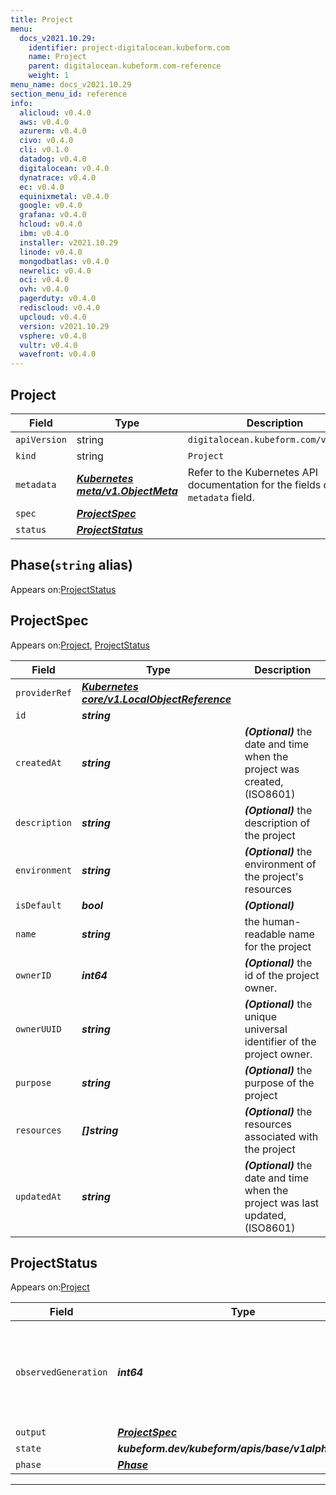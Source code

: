 ```yaml
---
title: Project
menu:
  docs_v2021.10.29:
    identifier: project-digitalocean.kubeform.com
    name: Project
    parent: digitalocean.kubeform.com-reference
    weight: 1
menu_name: docs_v2021.10.29
section_menu_id: reference
info:
  alicloud: v0.4.0
  aws: v0.4.0
  azurerm: v0.4.0
  civo: v0.4.0
  cli: v0.1.0
  datadog: v0.4.0
  digitalocean: v0.4.0
  dynatrace: v0.4.0
  ec: v0.4.0
  equinixmetal: v0.4.0
  google: v0.4.0
  grafana: v0.4.0
  hcloud: v0.4.0
  ibm: v0.4.0
  installer: v2021.10.29
  linode: v0.4.0
  mongodbatlas: v0.4.0
  newrelic: v0.4.0
  oci: v0.4.0
  ovh: v0.4.0
  pagerduty: v0.4.0
  rediscloud: v0.4.0
  upcloud: v0.4.0
  version: v2021.10.29
  vsphere: v0.4.0
  vultr: v0.4.0
  wavefront: v0.4.0
---
```


## Project
| Field | Type | Description |
| ------ | ----- | ----------- |
| `apiVersion` | string | `digitalocean.kubeform.com/v1alpha1` |
|    `kind` | string | `Project` |
| `metadata` | ***[Kubernetes meta/v1.ObjectMeta](https://v1-18.docs.kubernetes.io/docs/reference/generated/kubernetes-api/v1.18/#objectmeta-v1-meta)***|Refer to the Kubernetes API documentation for the fields of the `metadata` field.|
| `spec` | ***[ProjectSpec](#projectspec)***||
| `status` | ***[ProjectStatus](#projectstatus)***||
## Phase(`string` alias)

Appears on:[ProjectStatus](#projectstatus)

## ProjectSpec

Appears on:[Project](#project), [ProjectStatus](#projectstatus)

| Field | Type | Description |
| ------ | ----- | ----------- |
| `providerRef` | ***[Kubernetes core/v1.LocalObjectReference](https://v1-18.docs.kubernetes.io/docs/reference/generated/kubernetes-api/v1.18/#localobjectreference-v1-core)***||
| `id` | ***string***||
| `createdAt` | ***string***| ***(Optional)*** the date and time when the project was created, (ISO8601)|
| `description` | ***string***| ***(Optional)*** the description of the project|
| `environment` | ***string***| ***(Optional)*** the environment of the project's resources|
| `isDefault` | ***bool***| ***(Optional)*** |
| `name` | ***string***|the human-readable name for the project|
| `ownerID` | ***int64***| ***(Optional)*** the id of the project owner.|
| `ownerUUID` | ***string***| ***(Optional)*** the unique universal identifier of the project owner.|
| `purpose` | ***string***| ***(Optional)*** the purpose of the project|
| `resources` | ***[]string***| ***(Optional)*** the resources associated with the project|
| `updatedAt` | ***string***| ***(Optional)*** the date and time when the project was last updated, (ISO8601)|
## ProjectStatus

Appears on:[Project](#project)

| Field | Type | Description |
| ------ | ----- | ----------- |
| `observedGeneration` | ***int64***| ***(Optional)*** Resource generation, which is updated on mutation by the API Server.|
| `output` | ***[ProjectSpec](#projectspec)***| ***(Optional)*** |
| `state` | ***kubeform.dev/kubeform/apis/base/v1alpha1.State***| ***(Optional)*** |
| `phase` | ***[Phase](#phase)***| ***(Optional)*** |
---

